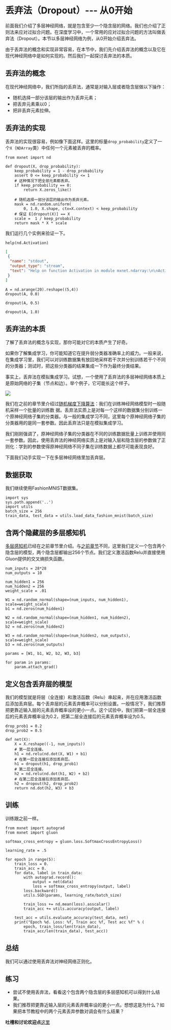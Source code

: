 # 丢弃法（Dropout）--- 从0开始

前面我们介绍了多层神经网络，就是包含至少一个隐含层的网络。我们也介绍了正则法来应对过拟合问题。在深度学习中，一个常用的应对过拟合问题的方法叫做丢弃法（Dropout）。本节以多层神经网络为例，从0开始介绍丢弃法。

由于丢弃法的概念和实现非常容易，在本节中，我们先介绍丢弃法的概念以及它在现代神经网络中是如何实现的。然后我们一起探讨丢弃法的本质。


## 丢弃法的概念

在现代神经网络中，我们所指的丢弃法，通常是对输入层或者隐含层做以下操作：

* 随机选择一部分该层的输出作为丢弃元素；
* 把丢弃元素乘以0；
* 把非丢弃元素拉伸。


## 丢弃法的实现

丢弃法的实现很容易，例如像下面这样。这里的标量`drop_probability`定义了一个`X`（`NDArray`类）中任何一个元素被丢弃的概率。

```{.python .input  n=1}
from mxnet import nd

def dropout(X, drop_probability):
    keep_probability = 1 - drop_probability
    assert 0 <= keep_probability <= 1
    # 这种情况下把全部元素都丢弃。
    if keep_probability == 0:
        return X.zeros_like()
    
    # 随机选择一部分该层的输出作为丢弃元素。
    mask = nd.random.uniform(
        0, 1.0, X.shape, ctx=X.context) < keep_probability
    # 保证 E[dropout(X)] == X
    scale =  1 / keep_probability 
    return mask * X * scale
```

我们运行几个实例来验证一下。

```{.python .input  n=2}
help(nd.Activation)
```

```{.json .output n=2}
[
 {
  "name": "stdout",
  "output_type": "stream",
  "text": "Help on function Activation in module mxnet.ndarray:\n\nActivation(data=None, act_type=_Null, out=None, name=None, **kwargs)\n    Applies an activation function element-wise to the input.\n    \n    The following activation functions are supported:\n    \n    - `relu`: Rectified Linear Unit, :math:`y = max(x, 0)`\n    - `sigmoid`: :math:`y = \\frac{1}{1 + exp(-x)}`\n    - `tanh`: Hyperbolic tangent, :math:`y = \\frac{exp(x) - exp(-x)}{exp(x) + exp(-x)}`\n    - `softrelu`: Soft ReLU, or SoftPlus, :math:`y = log(1 + exp(x))`\n    \n    \n    \n    Defined in src/operator/activation.cc:L91\n    \n    Parameters\n    ----------\n    data : NDArray\n        Input array to activation function.\n    act_type : {'relu', 'sigmoid', 'softrelu', 'tanh'}, required\n        Activation function to be applied.\n    \n    out : NDArray, optional\n        The output NDArray to hold the result.\n    \n    Returns\n    -------\n    out : NDArray or list of NDArrays\n        The output of this function.\n\n"
 }
]
```

```{.python .input}
A = nd.arange(20).reshape((5,4))
dropout(A, 0.0)
```

```{.python .input}
dropout(A, 0.5)
```

```{.python .input}
dropout(A, 1.0)
```

## 丢弃法的本质

了解了丢弃法的概念与实现，那你可能对它的本质产生了好奇。

如果你了解集成学习，你可能知道它在提升弱分类器准确率上的威力。一般来说，在集成学习里，我们可以对训练数据集有放回地采样若干次并分别训练若干个不同的分类器；测试时，把这些分类器的结果集成一下作为最终分类结果。

事实上，丢弃法在模拟集成学习。试想，一个使用了丢弃法的多层神经网络本质上是原始网络的子集（节点和边）。举个例子，它可能长这个样子。

![](../img/dropout.png)

我们在之前的章节里介绍过[随机梯度下降算法](linear-regression-scratch.md)：我们在训练神经网络模型时一般随机采样一个批量的训练数
据。丢弃法实质上是对每一个这样的数据集分别训练一个原神经网络子集的分类器。与一般的集成学习不同，这里每个原神经网络子集的分类器用的是同一套参数。因此丢弃法只是在模拟集成学习。

我们刚刚强调了，原神经网络子集的分类器在不同的训练数据批量上训练并使用同一套参数。因此，使用丢弃法的神经网络实质上是对输入层和隐含层的参数做了正则化：学到的参数使得原神经网络不同子集在训练数据上都尽可能表现良好。

下面我们动手实现一下在多层神经网络里加丢弃层。

## 数据获取

我们继续使用FashionMNIST数据集。

```{.python .input  n=1}
import sys
sys.path.append('..')
import utils
batch_size = 256
train_data, test_data = utils.load_data_fashion_mnist(batch_size)
```

## 含两个隐藏层的多层感知机

[多层感知机](mlp-scratch.md)已经在之前章节里介绍。与[之前章节](mlp-scratch.md)不同，这里我们定义一个包含两个隐含层的模型，两个隐含层都输出256个节点。我们定义激活函数Relu并直接使用Gluon提供的交叉熵损失函数。

```{.python .input  n=2}
num_inputs = 28*28
num_outputs = 10

num_hidden1 = 256
num_hidden2 = 256
weight_scale = .01

W1 = nd.random_normal(shape=(num_inputs, num_hidden1), scale=weight_scale)
b1 = nd.zeros(num_hidden1)

W2 = nd.random_normal(shape=(num_hidden1, num_hidden2), scale=weight_scale)
b2 = nd.zeros(num_hidden2)

W3 = nd.random_normal(shape=(num_hidden2, num_outputs), scale=weight_scale)
b3 = nd.zeros(num_outputs)

params = [W1, b1, W2, b2, W3, b3]

for param in params:
    param.attach_grad()
```

## 定义包含丢弃层的模型

我们的模型就是将层（全连接）和激活函数（Relu）串起来，并在应用激活函数后添加丢弃层。每个丢弃层的元素丢弃概率可以分别设置。一般情况下，我们推荐把更靠近输入层的元素丢弃概率设的更小一点。这个试验中，我们把第一层全连接后的元素丢弃概率设为0.2，把第二层全连接后的元素丢弃概率设为0.5。

```{.python .input  n=4}
drop_prob1 = 0.2
drop_prob2 = 0.5

def net(X):
    X = X.reshape((-1, num_inputs))
    # 第一层全连接。
    h1 = nd.relu(nd.dot(X, W1) + b1)
    # 在第一层全连接后添加丢弃层。
    h1 = dropout(h1, drop_prob1)
    # 第二层全连接。
    h2 = nd.relu(nd.dot(h1, W2) + b2)
    # 在第二层全连接后添加丢弃层。
    h2 = dropout(h2, drop_prob2)
    return nd.dot(h2, W3) + b3
```

## 训练

训练跟之前一样。

```{.python .input  n=8}
from mxnet import autograd
from mxnet import gluon

softmax_cross_entropy = gluon.loss.SoftmaxCrossEntropyLoss()

learning_rate = .5

for epoch in range(5):
    train_loss = 0.
    train_acc = 0.
    for data, label in train_data:
        with autograd.record():
            output = net(data)
            loss = softmax_cross_entropy(output, label)
        loss.backward()
        utils.SGD(params, learning_rate/batch_size)

        train_loss += nd.mean(loss).asscalar()
        train_acc += utils.accuracy(output, label)

    test_acc = utils.evaluate_accuracy(test_data, net)
    print("Epoch %d. Loss: %f, Train acc %f, Test acc %f" % (
        epoch, train_loss/len(train_data), 
        train_acc/len(train_data), test_acc))
```

## 总结

我们可以通过使用丢弃法对神经网络正则化。

## 练习

- 尝试不使用丢弃法，看看这个包含两个隐含层的多层感知机可以得到什么结果。
- 我们推荐把更靠近输入层的元素丢弃概率设的更小一点。想想这是为什么？如果把本节教程中的两个元素丢弃参数对调会有什么结果？

**吐槽和讨论欢迎点**[这里](https://discuss.gluon.ai/t/topic/1278)
